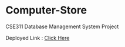# Computer-Store
CSE311 Database Management System Project

Deployed Link : [Click Here](https://computer-store-311.000webhostapp.com/)
